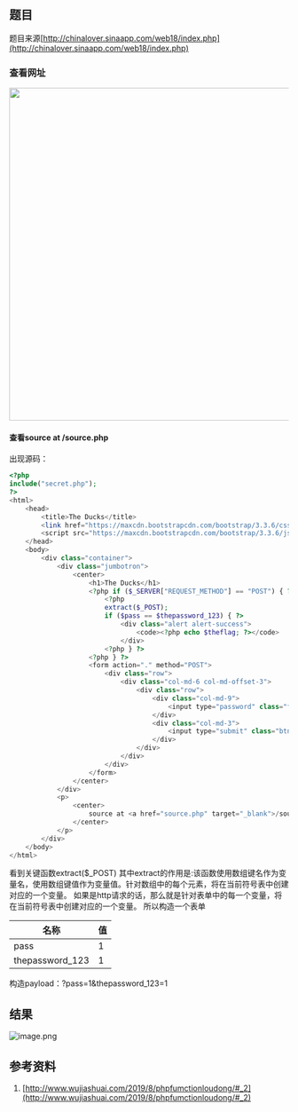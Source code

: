 ## 题目
题目来源[http://chinalover.sinaapp.com/web18/index.php](http://chinalover.sinaapp.com/web18/index.php)

### 查看网址

<img src="http://wujiashuaitupiancunchu.oss-cn-shanghai.aliyuncs.com/jupyter_notebook_img/b2yddz6s96q.png" width="600px" />

#### 查看source at /source.php
出现源码：
```php
<?php
include("secret.php");
?>
<html>
    <head>
        <title>The Ducks</title>
        <link href="https://maxcdn.bootstrapcdn.com/bootstrap/3.3.6/css/bootstrap.min.css" rel="stylesheet" integrity="sha384-1q8mTJOASx8j1Au+a5WDVnPi2lkFfwwEAa8hDDdjZlpLegxhjVME1fgjWPGmkzs7" crossorigin="anonymous">
        <script src="https://maxcdn.bootstrapcdn.com/bootstrap/3.3.6/js/bootstrap.min.js" integrity="sha384-0mSbJDEHialfmuBBQP6A4Qrprq5OVfW37PRR3j5ELqxss1yVqOtnepnHVP9aJ7xS" crossorigin="anonymous"></script>
    </head>
    <body>
        <div class="container">
            <div class="jumbotron">
                <center>
                    <h1>The Ducks</h1>
                    <?php if ($_SERVER["REQUEST_METHOD"] == "POST") { ?>
                        <?php
                        extract($_POST);
                        if ($pass == $thepassword_123) { ?>
                            <div class="alert alert-success">
                                <code><?php echo $theflag; ?></code>
                            </div>
                        <?php } ?>
                    <?php } ?>
                    <form action="." method="POST">
                        <div class="row">
                            <div class="col-md-6 col-md-offset-3">
                                <div class="row">
                                    <div class="col-md-9">
                                        <input type="password" class="form-control" name="pass" placeholder="Password" />
                                    </div>
                                    <div class="col-md-3">
                                        <input type="submit" class="btn btn-primary" value="Submit" />
                                    </div>
                                </div>
                            </div>
                        </div>
                    </form>
                </center>
            </div>
            <p>
                <center>
                    source at <a href="source.php" target="_blank">/source.php</a>
                </center>
            </p>
        </div>
    </body>
</html>
```
看到关键函数extract($_POST)
其中extract的作用是:该函数使用数组键名作为变量名，使用数组键值作为变量值。针对数组中的每个元素，将在当前符号表中创建对应的一个变量。
如果是http请求的话，那么就是针对表单中的每一个变量，将在当前符号表中创建对应的一个变量。
所以构造一个表单  

|名称|值|
|--|--|
|pass|1|
|thepassword_123|1|

构造payload：?pass=1&thepassword_123=1



## 结果
![image.png](http://wujiashuaitupiancunchu.oss-cn-shanghai.aliyuncs.com/jupyter_notebook_img/ztjdbq2ukti.png)


## 参考资料
1. [http://www.wujiashuai.com/2019/8/phpfumctionloudong/#_2](http://www.wujiashuai.com/2019/8/phpfumctionloudong/#_2)

```{.python .input}

```

